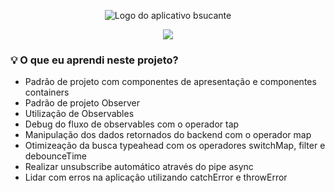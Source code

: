 <p align=center><img alt="Logo do aplicativo bsucante" src="https://user-images.githubusercontent.com/108700978/228287454-cc2bb323-9cc1-4b65-a2de-4b78e7e5d44e.png"> </p>

<p align="center">
<img src="http://img.shields.io/static/v1?label=STATUS&message=CONCLUÍDO&color=GREEN&style=for-the-badge"/>
</p>

<h3>💡 O que eu aprendi neste projeto?</h1>
<ul>
<li>Padrão de projeto com componentes de apresentação e componentes containers </li>
<li>Padrão de projeto Observer
</li>
<li>Utilização de Observables
</li>
<li>Debug do fluxo de observables com o operador tap
</li>
<li>Manipulação dos dados retornados do backend com o operador map
</li>
<li>Otimizeação da busca typeahead com os operadores switchMap, filter e debounceTime
</li>
<li>Realizar unsubscribe automático através do pipe async
</li>
<li>Lidar com erros na aplicação utilizando catchError e throwError
</li>
</ul>
